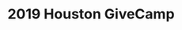 ---
state: TX
region: Houston
title: 2019 Houston GiveCamp
event_url: https://houstongivecamp.org/
start_date: 2019-04-26
end_date: 2019-04-28
cost: FREE
topics: [ volunteer, webdev ]
---